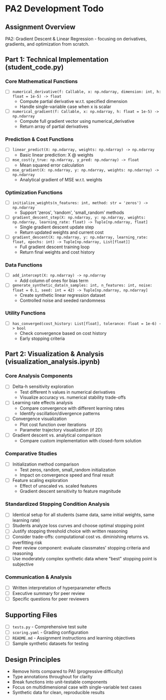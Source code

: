# PA2 Development Todo

## Assignment Overview
PA2: Gradient Descent & Linear Regression - focusing on derivatives, gradients, and optimization from scratch.

## Part 1: Technical Implementation (student_code.py)

### Core Mathematical Functions
- [ ] `numerical_derivative(f: Callable, x: np.ndarray, dimension: int, h: float = 1e-5) -> float`
  - Compute partial derivative w.r.t. specified dimension
  - Handle single-variable case when x is scalar
- [ ] `numerical_gradient(f: Callable, x: np.ndarray, h: float = 1e-5) -> np.ndarray`
  - Compute full gradient vector using numerical_derivative
  - Return array of partial derivatives

### Prediction & Cost Functions
- [ ] `linear_predict(X: np.ndarray, weights: np.ndarray) -> np.ndarray`
  - Basic linear prediction: X @ weights
- [ ] `mse_cost(y_true: np.ndarray, y_pred: np.ndarray) -> float`
  - Mean squared error calculation
- [ ] `mse_gradient(X: np.ndarray, y: np.ndarray, weights: np.ndarray) -> np.ndarray`
  - Analytical gradient of MSE w.r.t. weights

### Optimization Functions
- [ ] `initialize_weights(n_features: int, method: str = 'zeros') -> np.ndarray`
  - Support 'zeros', 'random', 'small_random' methods
- [ ] `gradient_descent_step(X: np.ndarray, y: np.ndarray, weights: np.ndarray, learning_rate: float) -> Tuple[np.ndarray, float]`
  - Single gradient descent update step
  - Return updated weights and current cost
- [ ] `gradient_descent(X: np.ndarray, y: np.ndarray, learning_rate: float, epochs: int) -> Tuple[np.ndarray, List[float]]`
  - Full gradient descent training loop
  - Return final weights and cost history

### Data Functions
- [ ] `add_intercept(X: np.ndarray) -> np.ndarray`
  - Add column of ones for bias term
- [ ] `generate_synthetic_data(n_samples: int, n_features: int, noise: float = 0.1, seed: int = 42) -> Tuple[np.ndarray, np.ndarray]`
  - Create synthetic linear regression dataset
  - Controlled noise and seeded randomness

### Utility Functions
- [ ] `has_converged(cost_history: List[float], tolerance: float = 1e-6) -> bool`
  - Check convergence based on cost history
  - Early stopping criteria

## Part 2: Visualization & Analysis (visualization_analysis.ipynb)

### Core Analysis Components
- [ ] Delta-h sensitivity exploration
  - Test different h values in numerical derivatives
  - Visualize accuracy vs. numerical stability trade-offs
- [ ] Learning rate effects analysis
  - Compare convergence with different learning rates
  - Identify oscillation/divergence patterns
- [ ] Convergence visualization
  - Plot cost function over iterations
  - Parameter trajectory visualization (if 2D)
- [ ] Gradient descent vs. analytical comparison
  - Compare custom implementation with closed-form solution

### Comparative Studies
- [ ] Initialization method comparison
  - Test zeros, random, small_random initialization
  - Impact on convergence speed and final result
- [ ] Feature scaling exploration
  - Effect of unscaled vs. scaled features
  - Gradient descent sensitivity to feature magnitude

### Standardized Stopping Condition Analysis
- [ ] Identical setup for all students (same data, same initial weights, same learning rate)
- [ ] Students analyze loss curves and choose optimal stopping point
- [ ] Justify stopping threshold choice with written reasoning
- [ ] Consider trade-offs: computational cost vs. diminishing returns vs. overfitting risk
- [ ] Peer review component: evaluate classmates' stopping criteria and reasoning
- [ ] Use moderately complex synthetic data where "best" stopping point is subjective

### Communication & Analysis
- [ ] Written interpretation of hyperparameter effects
- [ ] Executive summary for peer review
- [ ] Specific questions for peer reviewers

## Supporting Files
- [ ] `tests.py` - Comprehensive test suite
- [ ] `scoring.yaml` - Grading configuration
- [ ] `README.md` - Assignment instructions and learning objectives
- [ ] Sample synthetic datasets for testing

## Design Principles
- Remove hints compared to PA1 (progressive difficulty)
- Type annotations throughout for clarity
- Break functions into unit-testable components
- Focus on multidimensional case with single-variable test cases
- Synthetic data for clean, reproducible results